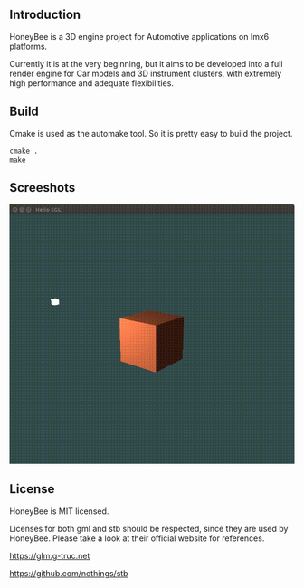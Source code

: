 ## Introduction
HoneyBee is a 3D engine project for Automotive applications on Imx6 platforms.

Currently it is at the very beginning, but it aims to be developed into a full render engine for Car models and 3D instrument clusters, with extremely high performance and adequate flexibilities.

## Build
Cmake is used as the automake tool. So it is pretty easy to build the project.

```
cmake .
make
```

## Screeshots
![Hello EGL](Screenshots/Hello_EGL.gif)

## License
HoneyBee is MIT licensed.

Licenses for both gml and stb should be respected, since they are used by HoneyBee.
Please take a look at their official website for references.

https://glm.g-truc.net

https://github.com/nothings/stb
